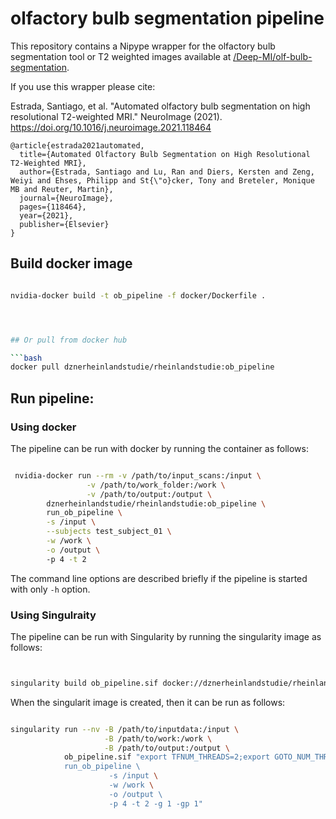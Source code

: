 # olfactory bulb segmentation pipeline

This repository contains a Nipype wrapper for the olfactory bulb segmentation tool or T2 weighted images available at [/Deep-MI/olf-bulb-segmentation](https://github.com/Deep-MI/olf-bulb-segmentation). 

If you use this wrapper please cite:

Estrada, Santiago, et al. "Automated olfactory bulb segmentation on high resolutional T2-weighted MRI." NeuroImage (2021). https://doi.org/10.1016/j.neuroimage.2021.118464
```
@article{estrada2021automated,
  title={Automated Olfactory Bulb Segmentation on High Resolutional T2-Weighted MRI},
  author={Estrada, Santiago and Lu, Ran and Diers, Kersten and Zeng, Weiyi and Ehses, Philipp and St{\"o}cker, Tony and Breteler, Monique MB and Reuter, Martin},
  journal={NeuroImage},
  pages={118464},
  year={2021},
  publisher={Elsevier}
}
```

## Build docker image

```bash

nvidia-docker build -t ob_pipeline -f docker/Dockerfile .




## Or pull from docker hub

```bash
docker pull dznerheinlandstudie/rheinlandstudie:ob_pipeline
```

## Run pipeline:

### Using docker
The pipeline can be run with docker by running the container as follows:


```bash

 nvidia-docker run --rm -v /path/to/input_scans:/input \
                 -v /path/to/work_folder:/work \
                 -v /path/to/output:/output \
        dznerheinlandstudie/rheinlandstudie:ob_pipeline \
        run_ob_pipeline \
        -s /input \
        --subjects test_subject_01 \
        -w /work \
        -o /output \ 
        -p 4 -t 2

```

The command line options are described briefly if the pipeline is started with only ```-h``` option.

### Using Singulraity

The pipeline can be run with Singularity by running the singularity image as follows:

```bash


singularity build ob_pipeline.sif docker://dznerheinlandstudie/rheinlandstudie:ob_pipeline
```

When the singularit image is created, then it can be run as follows:

```bash

singularity run --nv -B /path/to/inputdata:/input \
                     -B /path/to/work:/work \
                     -B /path/to/output:/output \
            ob_pipeline.sif "export TFNUM_THREADS=2;export GOTO_NUM_THREADS=2;\
            run_ob_pipeline \ 
                      -s /input \
                      -w /work \
                      -o /output \ 
                      -p 4 -t 2 -g 1 -gp 1"
```



